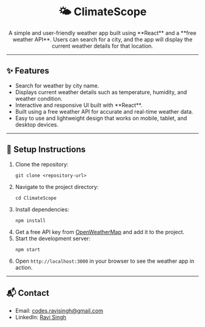 <h1 align="center">🌤️ ClimateScope</h1>

<p align="center">
  A simple and user-friendly weather app built using **React** and a **free weather API**. Users can search for a city, and the app will display the current weather details for that location.
</p>

---

<h2>✨ Features</h2>
<ul>
  <li>Search for weather by city name.</li>
  <li>Displays current weather details such as temperature, humidity, and weather condition.</li>
  <li>Interactive and responsive UI built with **React**.</li>
  <li>Built using a free weather API for accurate and real-time weather data.</li>
  <li>Easy to use and lightweight design that works on mobile, tablet, and desktop devices.</li>
</ul>

---

<h2>📂 Setup Instructions</h2>
<ol>
  <li>Clone the repository:
    <pre><code>git clone &lt;repository-url&gt;</code></pre>
  </li>
  <li>Navigate to the project directory:
    <pre><code>cd ClimateScope</code></pre>
  </li>
  <li>Install dependencies:
    <pre><code>npm install</code></pre>
  </li>
  <li>Get a free API key from <a href="https://openweathermap.org/api" target="_blank">OpenWeatherMap</a> and add it to the project.</li>
  <li>Start the development server:
    <pre><code>npm start</code></pre>
  </li>
  <li>Open <code>http://localhost:3000</code> in your browser to see the weather app in action.</li>
</ol>

---

<h2>📬 Contact</h2>
<ul>
  <li>Email: <a href="mailto:codes.ravisingh@gmail.com">codes.ravisingh@gmail.com</a></li>
  <li>LinkedIn: <a href="https://www.linkedin.com/in/ravi-singh-53894933a?utm_source=share&utm_campaign=share_via&utm_content=profile&utm_medium=android_app" target="_blank">Ravi Singh</a></li>
</ul>
